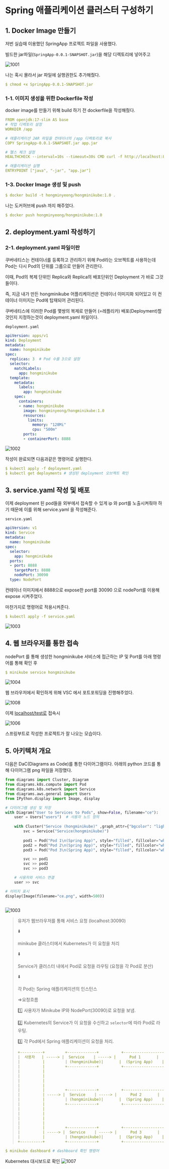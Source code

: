 # Spring 애플리케이션 클러스터 구성하기

## 1. Docker Image 만들기

저번 실습때 이용했던 SpringApp 프로젝트 파일을 사용했다. 

빌드한 jar파일(`SpringApp-0.0.1-SNAPSHOT.jar`)을 해당 디렉토리에 넣어주고 

![1001](https://github.com/user-attachments/assets/66c28d5a-c651-4ddd-a7c8-81ecde099fc5)


나는 혹시 몰라서 jar 파일에 실행권한도 추가해줬다. 

```yaml
$ chmod +x SpringApp-0.0.1-SNAPSHOT.jar
```

### 1-1. 이미지 생성을 위한 Dockerfile 작성

docker image를 만들기 위해 build 하기 전 dockerfile을 작성해줬다. 

```yaml
FROM openjdk:17-slim AS base
# 작업 디렉토리 설정
WORKDIR /app

# 애플리케이션 JAR 파일을 컨테이너의 /app 디렉토리로 복사
COPY SpringApp-0.0.1-SNAPSHOT.jar app.jar

# 헬스 체크 설정
HEALTHCHECK --interval=10s --timeout=30s CMD curl -f http://localhost:8888/test || exit 1

# 애플리케이션 실행
ENTRYPOINT ["java", "-jar", "app.jar"]
```

### 1-3. Docker Image 생성 및 push

```yaml
$ docker build -t hongminyeong/hongminikube:1.0 .
```

나는 도커허브에 push 까지 해주었다. 

```yaml
$ docker push hongminyeong/hongminikube:1.0
```

## 2. deployment.yaml 작성하기

### 2-1. deployment.yaml 파일이란

쿠버네티스는 컨테이너를 등록하고 관리하기 위해 Pod라는 오브젝트를 사용하는데 Pod는 다시 Pod의 단위를 그룹으로 만들어 관리한다. 

이때, Pod의 복제 단위인 Replica와 Replica의 배포단위인 Deployment 가 바로 그것들이다. 

즉, 지금 내가 만든 hongminikube 어플리케이션은 컨테이너 이미지화 되어있고 이 컨테이너 이미지는 Pod에 탑재되어 관리된다. 

쿠버네티스에 이러한 Pod를 몇쌍의 복제로 만들어 (=레플리카) 배포(Deployment)할 것인지 지정하는것이 deployment.yaml 파일이다. 

`deployment.yaml`

```yaml
apiVersion: apps/v1
kind: Deployment
metadata:
  name: hongminikube
spec:
  replicas: 3  # Pod 수를 3으로 설정
  selector:
    matchLabels:
      app: hongminikube
  template:
    metadata:
      labels:
        app: hongminikube
    spec:
      containers:
      - name: hongminikube
        image: hongminyeong/hongminikube:1.0
        resources:
          limits:
            memory: "128Mi"
            cpu: "500m"
        ports:
        - containerPort: 8888

```
![1002](https://github.com/user-attachments/assets/e1400398-35b7-454a-812e-cdfc74ae904b)

작성이 완료되면 다음과같은 명령어로 실행한다. 

```yaml
$ kubectl apply -f deployment.yaml 
$ kubectl get deployments # 생성된 deployment 오브젝트 확인 
```

## 3. service.yaml 작성 및 배포

이제 deployment 된 pod들을 외부에서 접속할 수 있게 ip 와 port를 노출시켜줘야 하기 때문에 이를 위해 service.yaml 을 작성해준다. 

`service.yaml`

```yaml
apiVersion: v1
kind: Service
metadata:
  name: hongminikube
spec:
  selector:
    app: hongminikube
  ports:
  - port: 8888
    targetPort: 8888
    nodePort: 30090
  type: NodePort

```

컨테이너 이미지에서 8888으로 expose한 port를 30090 으로 nodePort를 이용해 expose 시켜주었다. 

마찬가지로 명령어로 적용시켜준다. 

```yaml
$ kubectl apply -f service.yaml
```

![1003](https://github.com/user-attachments/assets/4fba5493-c065-4a3b-8e28-88d025ac934b)

## 4. 웹 브라우저를 통한 접속

nodePort 를 통해 생성한 hongminikube 서비스에 접근하는 IP 및 Port를 아래 명령어를 통해 확인 후 

```yaml
$ minikube service hongminikube 
```

![1004](https://github.com/user-attachments/assets/d5dd0214-02ad-4563-9f0c-5060f55d5c28)

웹 브라우저에서 확인하게 위해  VSC 에서 포트포워딩을 진행해주었다. 

![1008](https://github.com/user-attachments/assets/c9a39243-fab3-4e8a-b540-bdc24d69b88a)

이제 [localhost/test로](http://localhost/test로) 접속시 

![1006](https://github.com/user-attachments/assets/578e746d-9a8e-4e94-b00a-b77794be8391)

스프링부트로 작성한 프로젝트가 잘 나오는 모습이다. 

## 5. 아키텍처 개요
다음은 DaC(Diagrams as Code)를 통한 다이어그램이다. 
아래의 python 코드를 통해 다이어그램 png 파일을 저장했다.
```python
from diagrams import Cluster, Diagram
from diagrams.k8s.compute import Pod
from diagrams.k8s.network import Service
from diagrams.aws.general import Users
from IPython.display import Image, display

# 다이어그램 생성 및 저장
with Diagram("User to Services to Pods", show=False, filename="ce"):
    user = Users("users")  # 사용자 노드 정의
    
    with Cluster("Service (hongminikube)" ,graph_attr={"bgcolor": "lightblue"}):
        svc = Service("Service(hongminikube)")
        
        pod1 = Pod("Pod 1\n(Spring App)", style="filled", fillcolor="white")
        pod2 = Pod("Pod 2\n(Spring App)", style="filled", fillcolor="white")
        pod3 = Pod("Pod 3\n(Spring App)", style="filled", fillcolor="white")

        svc >> pod1
        svc >> pod2
        svc >> pod3

    # 사용자와 서비스 연결
    user >> svc

# 이미지 표시
display(Image(filename="ce.png", width=500))
	
```

 ![1003](https://github.com/user-attachments/assets/7bc55855-c990-4a45-b4c2-427ab5b3c5da)

> 유저가 웹브라우저를 통해 서비스 요청 (localhost:30090)
> 
> 
> ⬇️
> 
> minikube 클러스터에서 Kubernetes가 이 요청을 처리 
> 
> ⬇️
> 
> Service가 클러스터 내에서 Pod로 요청을 라우팅 (요청을 각 Pod로 분산) 
> 
> ⬇️
> 
> 각 Pod는 Spring 애플리케이션의 인스턴스
> 
> ⇒요청흐름 
> 
> 1️⃣ 사용자가 Minikube IP와 NodePort(30090)로 요청을 보냄.
> 
> 2️⃣ Kubernetes의 Service가 이 요청을 수신하고 `selector`에 따라 Pod로 라우팅.
> 
> 3️⃣ 각 Pod에서 Spring 애플리케이션이 요청을 처리.
>
> 
> 
> ```yaml
> +----------+         +-------------+          +------------------+
> |  사용자   | -----> |  Service    | -----> |      Pod 1       |
> |          |         | (hongminikube)|       |  (Spring App)    |
> |          |         +-------------+          +------------------+
> |          |                              
> |          |                               
> |          |                              
> |          |                              
> |          |         +-------------+          +------------------+
> |          | -----> |  Service    | -----> |      Pod 2       |
> |          |         | (hongminikube)|       |  (Spring App)    |
> |          |         +-------------+          +------------------+
> |          |                              
> |          |                              
> |          |                              
> |          |                              
> |          |         +-------------+          +------------------+
> |          | -----> |  Service    | -----> |      Pod 3       |
> |          |         | (hongminikube)|       |  (Spring App)    |
> +----------+         +-------------+          +------------------+
> 
> ```
> 


```yaml
$ minikube dashboard # dashboard 확인 명령어 
```

Kubernetes 대시보드로 확인 
![1007](https://github.com/user-attachments/assets/4be21ef8-640f-488c-a5c2-8c413ff012e9)
